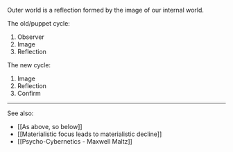Outer world is a reflection formed by the image of our internal world.

The old/puppet cycle:

1. Observer
2. Image
3. Reflection

The new cycle:

1. Image
2. Reflection
3. Confirm

---

See also: 

- [[As above, so below]]
- [[Materialistic focus leads to materialistic decline]]
- [[Psycho-Cybernetics - Maxwell Maltz]]